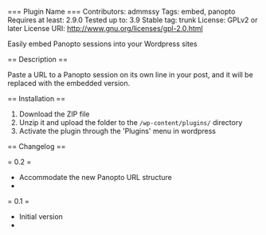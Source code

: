 === Plugin Name ===
Contributors: admmssy
Tags: embed, panopto
Requires at least: 2.9.0
Tested up to: 3.9
Stable tag: trunk
License: GPLv2 or later
License URI: http://www.gnu.org/licenses/gpl-2.0.html

Easily embed Panopto sessions into your Wordpress sites

== Description ==

Paste a URL to a Panopto session on its own line in your post, and it will be replaced with the embedded version. 

== Installation ==

1. Download the ZIP file
2. Unzip it and upload the folder to the `/wp-content/plugins/` directory
3. Activate the plugin through the 'Plugins' menu in wordpress

== Changelog ==

= 0.2 =
* Accommodate the new Panopto URL structure
* 
= 0.1 =
* Initial version
*
